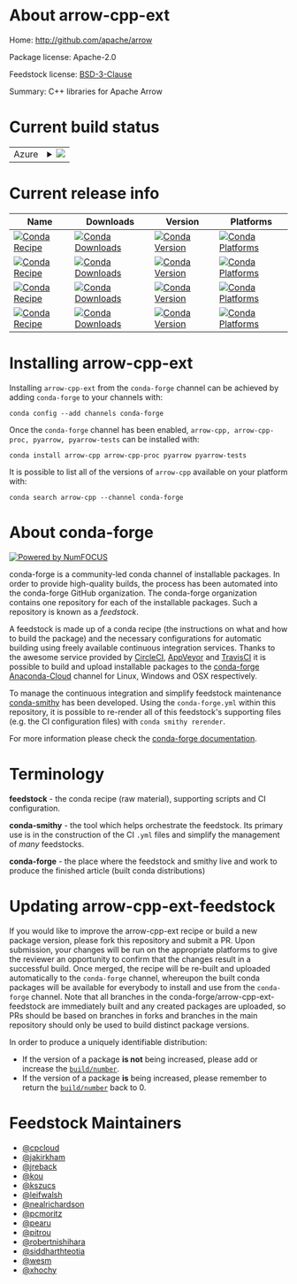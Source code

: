 About arrow-cpp-ext
===================

Home: http://github.com/apache/arrow

Package license: Apache-2.0

Feedstock license: [BSD-3-Clause](https://github.com/conda-forge/arrow-cpp-feedstock/blob/master/LICENSE.txt)

Summary: C++ libraries for Apache Arrow

Current build status
====================


<table>
    
  <tr>
    <td>Azure</td>
    <td>
      <details>
        <summary>
          <a href="https://dev.azure.com/conda-forge/feedstock-builds/_build/latest?definitionId=54&branchName=master">
            <img src="https://dev.azure.com/conda-forge/feedstock-builds/_apis/build/status/arrow-cpp-feedstock?branchName=master">
          </a>
        </summary>
        <table>
          <thead><tr><th>Variant</th><th>Status</th></tr></thead>
          <tbody><tr>
              <td>linux_64_cuda_compiler_version10.2numpy1.16python3.6.____cpython</td>
              <td>
                <a href="https://dev.azure.com/conda-forge/feedstock-builds/_build/latest?definitionId=54&branchName=master">
                  <img src="https://dev.azure.com/conda-forge/feedstock-builds/_apis/build/status/arrow-cpp-feedstock?branchName=master&jobName=linux&configuration=linux_64_cuda_compiler_version10.2numpy1.16python3.6.____cpython" alt="variant">
                </a>
              </td>
            </tr><tr>
              <td>linux_64_cuda_compiler_version10.2numpy1.16python3.7.____cpython</td>
              <td>
                <a href="https://dev.azure.com/conda-forge/feedstock-builds/_build/latest?definitionId=54&branchName=master">
                  <img src="https://dev.azure.com/conda-forge/feedstock-builds/_apis/build/status/arrow-cpp-feedstock?branchName=master&jobName=linux&configuration=linux_64_cuda_compiler_version10.2numpy1.16python3.7.____cpython" alt="variant">
                </a>
              </td>
            </tr><tr>
              <td>linux_64_cuda_compiler_version10.2numpy1.16python3.8.____cpython</td>
              <td>
                <a href="https://dev.azure.com/conda-forge/feedstock-builds/_build/latest?definitionId=54&branchName=master">
                  <img src="https://dev.azure.com/conda-forge/feedstock-builds/_apis/build/status/arrow-cpp-feedstock?branchName=master&jobName=linux&configuration=linux_64_cuda_compiler_version10.2numpy1.16python3.8.____cpython" alt="variant">
                </a>
              </td>
            </tr><tr>
              <td>linux_64_cuda_compiler_version10.2numpy1.19python3.9.____cpython</td>
              <td>
                <a href="https://dev.azure.com/conda-forge/feedstock-builds/_build/latest?definitionId=54&branchName=master">
                  <img src="https://dev.azure.com/conda-forge/feedstock-builds/_apis/build/status/arrow-cpp-feedstock?branchName=master&jobName=linux&configuration=linux_64_cuda_compiler_version10.2numpy1.19python3.9.____cpython" alt="variant">
                </a>
              </td>
            </tr><tr>
              <td>linux_64_cuda_compiler_versionNonenumpy1.16python3.6.____cpython</td>
              <td>
                <a href="https://dev.azure.com/conda-forge/feedstock-builds/_build/latest?definitionId=54&branchName=master">
                  <img src="https://dev.azure.com/conda-forge/feedstock-builds/_apis/build/status/arrow-cpp-feedstock?branchName=master&jobName=linux&configuration=linux_64_cuda_compiler_versionNonenumpy1.16python3.6.____cpython" alt="variant">
                </a>
              </td>
            </tr><tr>
              <td>linux_64_cuda_compiler_versionNonenumpy1.16python3.7.____cpython</td>
              <td>
                <a href="https://dev.azure.com/conda-forge/feedstock-builds/_build/latest?definitionId=54&branchName=master">
                  <img src="https://dev.azure.com/conda-forge/feedstock-builds/_apis/build/status/arrow-cpp-feedstock?branchName=master&jobName=linux&configuration=linux_64_cuda_compiler_versionNonenumpy1.16python3.7.____cpython" alt="variant">
                </a>
              </td>
            </tr><tr>
              <td>linux_64_cuda_compiler_versionNonenumpy1.16python3.8.____cpython</td>
              <td>
                <a href="https://dev.azure.com/conda-forge/feedstock-builds/_build/latest?definitionId=54&branchName=master">
                  <img src="https://dev.azure.com/conda-forge/feedstock-builds/_apis/build/status/arrow-cpp-feedstock?branchName=master&jobName=linux&configuration=linux_64_cuda_compiler_versionNonenumpy1.16python3.8.____cpython" alt="variant">
                </a>
              </td>
            </tr><tr>
              <td>linux_64_cuda_compiler_versionNonenumpy1.19python3.9.____cpython</td>
              <td>
                <a href="https://dev.azure.com/conda-forge/feedstock-builds/_build/latest?definitionId=54&branchName=master">
                  <img src="https://dev.azure.com/conda-forge/feedstock-builds/_apis/build/status/arrow-cpp-feedstock?branchName=master&jobName=linux&configuration=linux_64_cuda_compiler_versionNonenumpy1.19python3.9.____cpython" alt="variant">
                </a>
              </td>
            </tr><tr>
              <td>linux_aarch64_numpy1.16python3.6.____cpython</td>
              <td>
                <a href="https://dev.azure.com/conda-forge/feedstock-builds/_build/latest?definitionId=54&branchName=master">
                  <img src="https://dev.azure.com/conda-forge/feedstock-builds/_apis/build/status/arrow-cpp-feedstock?branchName=master&jobName=linux&configuration=linux_aarch64_numpy1.16python3.6.____cpython" alt="variant">
                </a>
              </td>
            </tr><tr>
              <td>linux_aarch64_numpy1.16python3.7.____cpython</td>
              <td>
                <a href="https://dev.azure.com/conda-forge/feedstock-builds/_build/latest?definitionId=54&branchName=master">
                  <img src="https://dev.azure.com/conda-forge/feedstock-builds/_apis/build/status/arrow-cpp-feedstock?branchName=master&jobName=linux&configuration=linux_aarch64_numpy1.16python3.7.____cpython" alt="variant">
                </a>
              </td>
            </tr><tr>
              <td>linux_aarch64_numpy1.16python3.8.____cpython</td>
              <td>
                <a href="https://dev.azure.com/conda-forge/feedstock-builds/_build/latest?definitionId=54&branchName=master">
                  <img src="https://dev.azure.com/conda-forge/feedstock-builds/_apis/build/status/arrow-cpp-feedstock?branchName=master&jobName=linux&configuration=linux_aarch64_numpy1.16python3.8.____cpython" alt="variant">
                </a>
              </td>
            </tr><tr>
              <td>linux_aarch64_numpy1.19python3.9.____cpython</td>
              <td>
                <a href="https://dev.azure.com/conda-forge/feedstock-builds/_build/latest?definitionId=54&branchName=master">
                  <img src="https://dev.azure.com/conda-forge/feedstock-builds/_apis/build/status/arrow-cpp-feedstock?branchName=master&jobName=linux&configuration=linux_aarch64_numpy1.19python3.9.____cpython" alt="variant">
                </a>
              </td>
            </tr><tr>
              <td>linux_ppc64le_numpy1.16python3.6.____cpython</td>
              <td>
                <a href="https://dev.azure.com/conda-forge/feedstock-builds/_build/latest?definitionId=54&branchName=master">
                  <img src="https://dev.azure.com/conda-forge/feedstock-builds/_apis/build/status/arrow-cpp-feedstock?branchName=master&jobName=linux&configuration=linux_ppc64le_numpy1.16python3.6.____cpython" alt="variant">
                </a>
              </td>
            </tr><tr>
              <td>linux_ppc64le_numpy1.16python3.7.____cpython</td>
              <td>
                <a href="https://dev.azure.com/conda-forge/feedstock-builds/_build/latest?definitionId=54&branchName=master">
                  <img src="https://dev.azure.com/conda-forge/feedstock-builds/_apis/build/status/arrow-cpp-feedstock?branchName=master&jobName=linux&configuration=linux_ppc64le_numpy1.16python3.7.____cpython" alt="variant">
                </a>
              </td>
            </tr><tr>
              <td>linux_ppc64le_numpy1.16python3.8.____cpython</td>
              <td>
                <a href="https://dev.azure.com/conda-forge/feedstock-builds/_build/latest?definitionId=54&branchName=master">
                  <img src="https://dev.azure.com/conda-forge/feedstock-builds/_apis/build/status/arrow-cpp-feedstock?branchName=master&jobName=linux&configuration=linux_ppc64le_numpy1.16python3.8.____cpython" alt="variant">
                </a>
              </td>
            </tr><tr>
              <td>linux_ppc64le_numpy1.19python3.9.____cpython</td>
              <td>
                <a href="https://dev.azure.com/conda-forge/feedstock-builds/_build/latest?definitionId=54&branchName=master">
                  <img src="https://dev.azure.com/conda-forge/feedstock-builds/_apis/build/status/arrow-cpp-feedstock?branchName=master&jobName=linux&configuration=linux_ppc64le_numpy1.19python3.9.____cpython" alt="variant">
                </a>
              </td>
            </tr><tr>
              <td>osx_64_numpy1.16python3.6.____cpython</td>
              <td>
                <a href="https://dev.azure.com/conda-forge/feedstock-builds/_build/latest?definitionId=54&branchName=master">
                  <img src="https://dev.azure.com/conda-forge/feedstock-builds/_apis/build/status/arrow-cpp-feedstock?branchName=master&jobName=osx&configuration=osx_64_numpy1.16python3.6.____cpython" alt="variant">
                </a>
              </td>
            </tr><tr>
              <td>osx_64_numpy1.16python3.7.____cpython</td>
              <td>
                <a href="https://dev.azure.com/conda-forge/feedstock-builds/_build/latest?definitionId=54&branchName=master">
                  <img src="https://dev.azure.com/conda-forge/feedstock-builds/_apis/build/status/arrow-cpp-feedstock?branchName=master&jobName=osx&configuration=osx_64_numpy1.16python3.7.____cpython" alt="variant">
                </a>
              </td>
            </tr><tr>
              <td>osx_64_numpy1.16python3.8.____cpython</td>
              <td>
                <a href="https://dev.azure.com/conda-forge/feedstock-builds/_build/latest?definitionId=54&branchName=master">
                  <img src="https://dev.azure.com/conda-forge/feedstock-builds/_apis/build/status/arrow-cpp-feedstock?branchName=master&jobName=osx&configuration=osx_64_numpy1.16python3.8.____cpython" alt="variant">
                </a>
              </td>
            </tr><tr>
              <td>osx_64_numpy1.19python3.9.____cpython</td>
              <td>
                <a href="https://dev.azure.com/conda-forge/feedstock-builds/_build/latest?definitionId=54&branchName=master">
                  <img src="https://dev.azure.com/conda-forge/feedstock-builds/_apis/build/status/arrow-cpp-feedstock?branchName=master&jobName=osx&configuration=osx_64_numpy1.19python3.9.____cpython" alt="variant">
                </a>
              </td>
            </tr><tr>
              <td>osx_arm64_python3.8.____cpython</td>
              <td>
                <a href="https://dev.azure.com/conda-forge/feedstock-builds/_build/latest?definitionId=54&branchName=master">
                  <img src="https://dev.azure.com/conda-forge/feedstock-builds/_apis/build/status/arrow-cpp-feedstock?branchName=master&jobName=osx&configuration=osx_arm64_python3.8.____cpython" alt="variant">
                </a>
              </td>
            </tr><tr>
              <td>osx_arm64_python3.9.____cpython</td>
              <td>
                <a href="https://dev.azure.com/conda-forge/feedstock-builds/_build/latest?definitionId=54&branchName=master">
                  <img src="https://dev.azure.com/conda-forge/feedstock-builds/_apis/build/status/arrow-cpp-feedstock?branchName=master&jobName=osx&configuration=osx_arm64_python3.9.____cpython" alt="variant">
                </a>
              </td>
            </tr><tr>
              <td>win_64_cuda_compiler_version10.2numpy1.16python3.6.____cpython</td>
              <td>
                <a href="https://dev.azure.com/conda-forge/feedstock-builds/_build/latest?definitionId=54&branchName=master">
                  <img src="https://dev.azure.com/conda-forge/feedstock-builds/_apis/build/status/arrow-cpp-feedstock?branchName=master&jobName=win&configuration=win_64_cuda_compiler_version10.2numpy1.16python3.6.____cpython" alt="variant">
                </a>
              </td>
            </tr><tr>
              <td>win_64_cuda_compiler_version10.2numpy1.16python3.7.____cpython</td>
              <td>
                <a href="https://dev.azure.com/conda-forge/feedstock-builds/_build/latest?definitionId=54&branchName=master">
                  <img src="https://dev.azure.com/conda-forge/feedstock-builds/_apis/build/status/arrow-cpp-feedstock?branchName=master&jobName=win&configuration=win_64_cuda_compiler_version10.2numpy1.16python3.7.____cpython" alt="variant">
                </a>
              </td>
            </tr><tr>
              <td>win_64_cuda_compiler_version10.2numpy1.16python3.8.____cpython</td>
              <td>
                <a href="https://dev.azure.com/conda-forge/feedstock-builds/_build/latest?definitionId=54&branchName=master">
                  <img src="https://dev.azure.com/conda-forge/feedstock-builds/_apis/build/status/arrow-cpp-feedstock?branchName=master&jobName=win&configuration=win_64_cuda_compiler_version10.2numpy1.16python3.8.____cpython" alt="variant">
                </a>
              </td>
            </tr><tr>
              <td>win_64_cuda_compiler_version10.2numpy1.19python3.9.____cpython</td>
              <td>
                <a href="https://dev.azure.com/conda-forge/feedstock-builds/_build/latest?definitionId=54&branchName=master">
                  <img src="https://dev.azure.com/conda-forge/feedstock-builds/_apis/build/status/arrow-cpp-feedstock?branchName=master&jobName=win&configuration=win_64_cuda_compiler_version10.2numpy1.19python3.9.____cpython" alt="variant">
                </a>
              </td>
            </tr><tr>
              <td>win_64_cuda_compiler_versionNonenumpy1.16python3.6.____cpython</td>
              <td>
                <a href="https://dev.azure.com/conda-forge/feedstock-builds/_build/latest?definitionId=54&branchName=master">
                  <img src="https://dev.azure.com/conda-forge/feedstock-builds/_apis/build/status/arrow-cpp-feedstock?branchName=master&jobName=win&configuration=win_64_cuda_compiler_versionNonenumpy1.16python3.6.____cpython" alt="variant">
                </a>
              </td>
            </tr><tr>
              <td>win_64_cuda_compiler_versionNonenumpy1.16python3.7.____cpython</td>
              <td>
                <a href="https://dev.azure.com/conda-forge/feedstock-builds/_build/latest?definitionId=54&branchName=master">
                  <img src="https://dev.azure.com/conda-forge/feedstock-builds/_apis/build/status/arrow-cpp-feedstock?branchName=master&jobName=win&configuration=win_64_cuda_compiler_versionNonenumpy1.16python3.7.____cpython" alt="variant">
                </a>
              </td>
            </tr><tr>
              <td>win_64_cuda_compiler_versionNonenumpy1.16python3.8.____cpython</td>
              <td>
                <a href="https://dev.azure.com/conda-forge/feedstock-builds/_build/latest?definitionId=54&branchName=master">
                  <img src="https://dev.azure.com/conda-forge/feedstock-builds/_apis/build/status/arrow-cpp-feedstock?branchName=master&jobName=win&configuration=win_64_cuda_compiler_versionNonenumpy1.16python3.8.____cpython" alt="variant">
                </a>
              </td>
            </tr><tr>
              <td>win_64_cuda_compiler_versionNonenumpy1.19python3.9.____cpython</td>
              <td>
                <a href="https://dev.azure.com/conda-forge/feedstock-builds/_build/latest?definitionId=54&branchName=master">
                  <img src="https://dev.azure.com/conda-forge/feedstock-builds/_apis/build/status/arrow-cpp-feedstock?branchName=master&jobName=win&configuration=win_64_cuda_compiler_versionNonenumpy1.19python3.9.____cpython" alt="variant">
                </a>
              </td>
            </tr>
          </tbody>
        </table>
      </details>
    </td>
  </tr>
</table>

Current release info
====================

| Name | Downloads | Version | Platforms |
| --- | --- | --- | --- |
| [![Conda Recipe](https://img.shields.io/badge/recipe-arrow--cpp-green.svg)](https://anaconda.org/conda-forge/arrow-cpp) | [![Conda Downloads](https://img.shields.io/conda/dn/conda-forge/arrow-cpp.svg)](https://anaconda.org/conda-forge/arrow-cpp) | [![Conda Version](https://img.shields.io/conda/vn/conda-forge/arrow-cpp.svg)](https://anaconda.org/conda-forge/arrow-cpp) | [![Conda Platforms](https://img.shields.io/conda/pn/conda-forge/arrow-cpp.svg)](https://anaconda.org/conda-forge/arrow-cpp) |
| [![Conda Recipe](https://img.shields.io/badge/recipe-arrow--cpp--proc-green.svg)](https://anaconda.org/conda-forge/arrow-cpp-proc) | [![Conda Downloads](https://img.shields.io/conda/dn/conda-forge/arrow-cpp-proc.svg)](https://anaconda.org/conda-forge/arrow-cpp-proc) | [![Conda Version](https://img.shields.io/conda/vn/conda-forge/arrow-cpp-proc.svg)](https://anaconda.org/conda-forge/arrow-cpp-proc) | [![Conda Platforms](https://img.shields.io/conda/pn/conda-forge/arrow-cpp-proc.svg)](https://anaconda.org/conda-forge/arrow-cpp-proc) |
| [![Conda Recipe](https://img.shields.io/badge/recipe-pyarrow-green.svg)](https://anaconda.org/conda-forge/pyarrow) | [![Conda Downloads](https://img.shields.io/conda/dn/conda-forge/pyarrow.svg)](https://anaconda.org/conda-forge/pyarrow) | [![Conda Version](https://img.shields.io/conda/vn/conda-forge/pyarrow.svg)](https://anaconda.org/conda-forge/pyarrow) | [![Conda Platforms](https://img.shields.io/conda/pn/conda-forge/pyarrow.svg)](https://anaconda.org/conda-forge/pyarrow) |
| [![Conda Recipe](https://img.shields.io/badge/recipe-pyarrow--tests-green.svg)](https://anaconda.org/conda-forge/pyarrow-tests) | [![Conda Downloads](https://img.shields.io/conda/dn/conda-forge/pyarrow-tests.svg)](https://anaconda.org/conda-forge/pyarrow-tests) | [![Conda Version](https://img.shields.io/conda/vn/conda-forge/pyarrow-tests.svg)](https://anaconda.org/conda-forge/pyarrow-tests) | [![Conda Platforms](https://img.shields.io/conda/pn/conda-forge/pyarrow-tests.svg)](https://anaconda.org/conda-forge/pyarrow-tests) |

Installing arrow-cpp-ext
========================

Installing `arrow-cpp-ext` from the `conda-forge` channel can be achieved by adding `conda-forge` to your channels with:

```
conda config --add channels conda-forge
```

Once the `conda-forge` channel has been enabled, `arrow-cpp, arrow-cpp-proc, pyarrow, pyarrow-tests` can be installed with:

```
conda install arrow-cpp arrow-cpp-proc pyarrow pyarrow-tests
```

It is possible to list all of the versions of `arrow-cpp` available on your platform with:

```
conda search arrow-cpp --channel conda-forge
```


About conda-forge
=================

[![Powered by NumFOCUS](https://img.shields.io/badge/powered%20by-NumFOCUS-orange.svg?style=flat&colorA=E1523D&colorB=007D8A)](http://numfocus.org)

conda-forge is a community-led conda channel of installable packages.
In order to provide high-quality builds, the process has been automated into the
conda-forge GitHub organization. The conda-forge organization contains one repository
for each of the installable packages. Such a repository is known as a *feedstock*.

A feedstock is made up of a conda recipe (the instructions on what and how to build
the package) and the necessary configurations for automatic building using freely
available continuous integration services. Thanks to the awesome service provided by
[CircleCI](https://circleci.com/), [AppVeyor](https://www.appveyor.com/)
and [TravisCI](https://travis-ci.com/) it is possible to build and upload installable
packages to the [conda-forge](https://anaconda.org/conda-forge)
[Anaconda-Cloud](https://anaconda.org/) channel for Linux, Windows and OSX respectively.

To manage the continuous integration and simplify feedstock maintenance
[conda-smithy](https://github.com/conda-forge/conda-smithy) has been developed.
Using the ``conda-forge.yml`` within this repository, it is possible to re-render all of
this feedstock's supporting files (e.g. the CI configuration files) with ``conda smithy rerender``.

For more information please check the [conda-forge documentation](https://conda-forge.org/docs/).

Terminology
===========

**feedstock** - the conda recipe (raw material), supporting scripts and CI configuration.

**conda-smithy** - the tool which helps orchestrate the feedstock.
                   Its primary use is in the construction of the CI ``.yml`` files
                   and simplify the management of *many* feedstocks.

**conda-forge** - the place where the feedstock and smithy live and work to
                  produce the finished article (built conda distributions)


Updating arrow-cpp-ext-feedstock
================================

If you would like to improve the arrow-cpp-ext recipe or build a new
package version, please fork this repository and submit a PR. Upon submission,
your changes will be run on the appropriate platforms to give the reviewer an
opportunity to confirm that the changes result in a successful build. Once
merged, the recipe will be re-built and uploaded automatically to the
`conda-forge` channel, whereupon the built conda packages will be available for
everybody to install and use from the `conda-forge` channel.
Note that all branches in the conda-forge/arrow-cpp-ext-feedstock are
immediately built and any created packages are uploaded, so PRs should be based
on branches in forks and branches in the main repository should only be used to
build distinct package versions.

In order to produce a uniquely identifiable distribution:
 * If the version of a package **is not** being increased, please add or increase
   the [``build/number``](https://conda.io/docs/user-guide/tasks/build-packages/define-metadata.html#build-number-and-string).
 * If the version of a package **is** being increased, please remember to return
   the [``build/number``](https://conda.io/docs/user-guide/tasks/build-packages/define-metadata.html#build-number-and-string)
   back to 0.

Feedstock Maintainers
=====================

* [@cpcloud](https://github.com/cpcloud/)
* [@jakirkham](https://github.com/jakirkham/)
* [@jreback](https://github.com/jreback/)
* [@kou](https://github.com/kou/)
* [@kszucs](https://github.com/kszucs/)
* [@leifwalsh](https://github.com/leifwalsh/)
* [@nealrichardson](https://github.com/nealrichardson/)
* [@pcmoritz](https://github.com/pcmoritz/)
* [@pearu](https://github.com/pearu/)
* [@pitrou](https://github.com/pitrou/)
* [@robertnishihara](https://github.com/robertnishihara/)
* [@siddharthteotia](https://github.com/siddharthteotia/)
* [@wesm](https://github.com/wesm/)
* [@xhochy](https://github.com/xhochy/)

